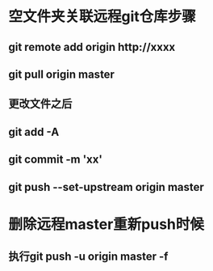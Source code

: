 # 空文件夹关联远程git仓库步骤
## git remote add origin http://xxxx
## git pull origin master
## 更改文件之后
## git add -A
## git commit -m 'xx'
## git push --set-upstream origin master

# 删除远程master重新push时候
## 执行git push -u origin master -f